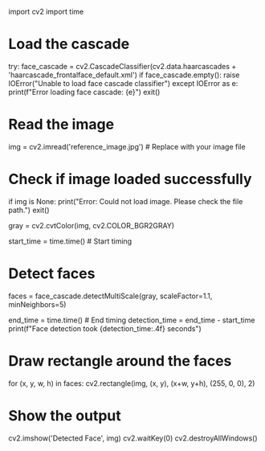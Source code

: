 import cv2
import time

# Load the cascade
try:
    face_cascade = cv2.CascadeClassifier(cv2.data.haarcascades + 'haarcascade_frontalface_default.xml')
    if face_cascade.empty():
        raise IOError("Unable to load face cascade classifier")
except IOError as e:
    print(f"Error loading face cascade: {e}")
    exit()

# Read the image
img = cv2.imread('reference_image.jpg')  # Replace with your image file

# Check if image loaded successfully
if img is None:
    print("Error: Could not load image. Please check the file path.")
    exit()

gray = cv2.cvtColor(img, cv2.COLOR_BGR2GRAY)

start_time = time.time()  # Start timing 

# Detect faces
faces = face_cascade.detectMultiScale(gray, scaleFactor=1.1, minNeighbors=5)

end_time = time.time()  # End timing
detection_time = end_time - start_time
print(f"Face detection took {detection_time:.4f} seconds")

# Draw rectangle around the faces
for (x, y, w, h) in faces:
    cv2.rectangle(img, (x, y), (x+w, y+h), (255, 0, 0), 2)

# Show the output
cv2.imshow('Detected Face', img)
cv2.waitKey(0)
cv2.destroyAllWindows()
